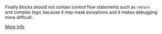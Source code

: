 Finally blocks should not contain control flow statements such as `return` and complex logic because it may mask exceptions and it makes debugging more difficult.

[More Info](https://stackoverflow.com/questions/8443743/return-and-try-catch-finally-block-evaluation-in-scala)
